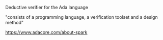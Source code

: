 Deductive verifier for the Ada language

"consists of a programming language, a verification toolset and a design method"

https://www.adacore.com/about-spark